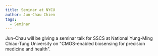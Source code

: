 ```yaml
---
title: Seminar at NYCU 
author: Jun-Chau Chien
tags:    
  - Seminar 
---
```

Jun-Chau will be giving a seminar talk for SSCS at National Yung-Ming Chiao-Tung University on "CMOS-enabled biosensing for precision medicine and health".
